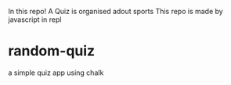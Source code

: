 In this repo! A Quiz is organised adout sports
This repo is made by javascript in repl


# random-quiz
a simple quiz app using chalk
